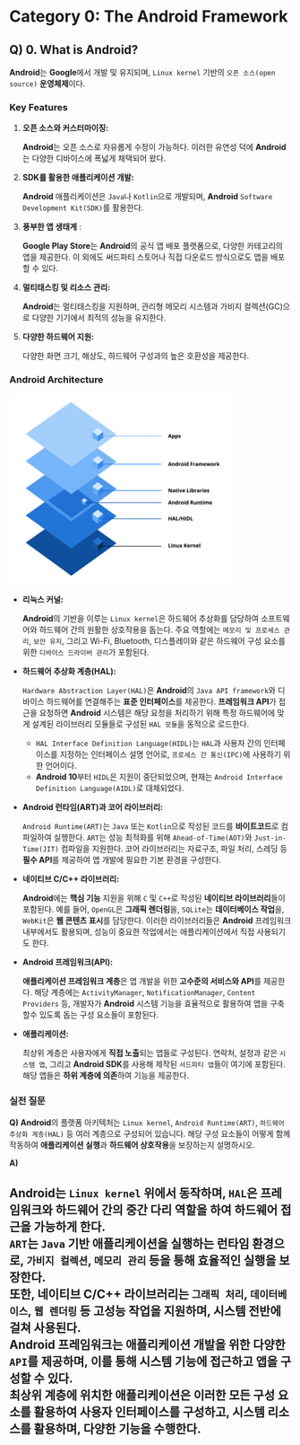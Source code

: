 # Category 0: The Android Framework

## Q) 0. What is Android?

**Android**는 **Google**에서 개발 및 유지되며, `Linux kernel` 기반의 `오픈 소스(open source)` **운영체제**이다.

### Key Features

1. **오픈 소스와 커스터마이징:**
   
   **Android**는 오픈 소스로 자유롭게 수정이 가능하다. 이러한 유연성 덕에 **Android**는 다양한 디바이스에 폭넓게 채택되어 왔다.

2. **SDK를 활용한 애플리케이션 개발:**

   **Android** 애플리케이션은 `Java`나 `Kotlin`으로 개발되며, **Android** `Software Development Kit(SDK)`를 활용한다.

3. **풍부한 앱 생태계** :

   **Google Play Store**는 **Android**의 공식 앱 배포 플랫폼으로, 다양한 카테고리의 앱을 제공한다. 이 외에도 써드파티 스토어나 직접 다운로드 방식으로도 앱을 배포할 수 있다.

4. **멀티태스킹 및 리소스 관리:**

   **Android**는 멀티태스킹을 지원하며, 관리형 메모리 시스템과 가비지 컬렉션(GC)으로 다양한 기기에서 최적의 성능을 유지한다.

5. **다양한 하드웨어 지원:**

   다양한 화면 크기, 해상도, 하드웨어 구성과의 높은 호환성을 제공한다.

### Android Architecture

<img src="assets/figure_1_android_architecture.png" width="400" alt="figure1">

- **리눅스 커널:**

   **Android**의 기반을 이루는 `Linux kernel`은 하드웨어 추상화를 담당하여 소프트웨어와 하드웨어 간의 원활한 상호작용을 돕는다.
   주요 역할에는 `메모리 및 프로세스 관리`, `보안 유지`, 그리고 Wi-Fi, Bluetooth, 디스플레이와 같은 하드웨어 구성 요소를 위한 `디바이스 드라이버 관리`가 포함된다.

- **하드웨어 추상화 계층(HAL):**
  
   `Hardware Abstraction Layer(HAL)`은 **Android**의 `Java API framework`와 디바이스 하드웨어를 연결해주는 **표준 인터페이스**를 제공한다.
   **프레임워크 API**가 접근을 요청하면 **Android** 시스템은 해당 요청을 처리하기 위해 특정 하드웨어에 맞게 설계된 라이브러리 모듈들로 구성된 `HAL 모듈`을 동적으로 로드한다.

   - `HAL Interface Definition Language(HIDL)`는 `HAL`과 사용자 간의 인터페이스를 지정하는 인터페이스 설명 언어로, `프로세스 간 통신(IPC)`에 사용하기 위한 언어이다. 
   - **Android 10**부터 `HIDL`은 지원이 중단되었으며, 현재는 `Android Interface Definition Language(AIDL)`로 대체되었다.

- **Android 런타임(ART)과 코어 라이브러리:**

   `Android Runtime(ART)`는 `Java` 또는 `Kotlin`으로 작성된 코드를 **바이트코드**로 컴파일하여 실행한다.
   `ART`는 성능 최적화를 위해 `Ahead-of-Time(AOT)`와 `Just-in-Time(JIT)` 컴파일을 지원한다.
   코어 라이브러리는 자료구조, 파일 처리, 스레딩 등 **필수 API**를 제공하여 앱 개발에 필요한 기본 환경을 구성한다.

- **네이티브 C/C++ 라이브러리:**
  
   **Android**에는 **핵심 기능** 지원을 위해 `C` 및 `C++`로 작성된 **네이티브 라이브러리**들이 포함된다.
   예를 들어, `OpenGL`은 **그래픽 렌더링**을, `SQLite`는 **데이터베이스 작업**을, `WebKit`은 **웹 콘텐츠 표시**를 담당한다.
   이러한 라이브러리들은 **Android** 프레임워크 내부에서도 활용되며, 성능이 중요한 작업에서는 애플리케이션에서 직접 사용되기도 한다.

- **Android 프레임워크(API):**
  
   **애플리케이션 프레임워크 계층**은 앱 개발을 위한 **고수준의 서비스와 API**를 제공한다.
   해당 계층에는 `ActivityManager`, `NotificationManager`, `Content Providers` 등, 개발자가 **Android** 시스템 기능을 효율적으로 활용하여 앱을 구축할수 있도록 돕는 구성 요소들이 포함된다.

- **애플리케이션:**
  
  최상위 계층은 사용자에게 **직접 노출**되는 앱들로 구성된다.
  연락처, 설정과 같은 `시스템 앱`, 그리고 **Android SDK**를 사용해 제작된 `서드파티 앱`들이 여기에 포함된다.
  해당 앱들은 **하위 계층에 의존**하여 기능을 제공한다.

### 실전 질문

**Q)** **Android**의 플랫폼 아키텍처는 `Linux kernel`, `Android Runtime(ART)`, `하드웨어 추상화 계층(HAL)` 등 여러 계층으로 구성되어 있습니다.
해당 구성 요소들이 어떻게 함께 작동하여 **애플리케이션 실행**과 **하드웨어 상호작용**을 보장하는지 설명하시오.

**A)** 

**Android**는 `Linux kernel` 위에서 동작하며, `HAL`은 **프레임워크**와 **하드웨어** 간의 중간 다리 역할을 하여 하드웨어 접근을 가능하게 한다.
<br>
`ART`는 `Java` 기반 애플리케이션을 실행하는 런타임 환경으로, `가비지 컬렉션`, `메모리 관리` 등을 통해 효율적인 실행을 보장한다.
<br>
또한, **네이티브 C/C++ 라이브러리**는 `그래픽 처리`, `데이터베이스`, `웹 렌더링` 등 고성능 작업을 지원하며, 시스템 전반에 걸쳐 사용된다.
<br>
**Android** 프레임워크는 애플리케이션 개발을 위한 다양한 `API`를 제공하며, 이를 통해 시스템 기능에 접근하고 앱을 구성할 수 있다.
<br>
최상위 계층에 위치한 애플리케이션은 이러한 모든 구성 요소를 활용하여 사용자 인터페이스를 구성하고, 시스템 리소스를 활용하며, 다양한 기능을 수행한다.
---
